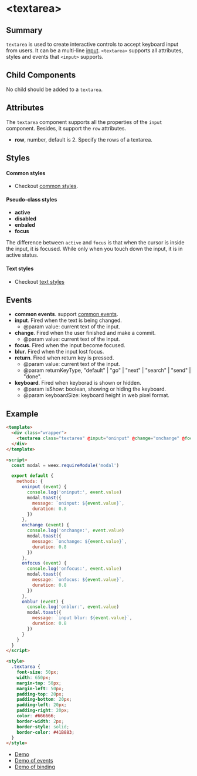 # &lt;textarea&gt;

## Summary

`textarea` is used to create interactive controls to accept keyboard input from users. It can be a multi-line [input](./input.html). `<textarea>` supports all attributes, styles and events that `<input>` supports.

## Child Components

No child should be added to a `textarea`.

## Attributes

The `textarea` component supports all the properties of the `input` component. Besides, it support the `row` attributes.

* **row**, number, default is 2. Specify the rows of a textarea.

## Styles

#### Common styles

* Checkout [common styles](../styles/common-styles.html).

#### Pseudo-class styles

* **active**
* **disabled**
* **enbaled**
* **focus**

The difference between `active` and `focus` is that when the cursor is inside the input, it is focused. While only when you touch down the input, it is in active status.

#### Text styles

* Checkout [text styles](../styles/text-styles.html)

## Events

* **common events**. support [common events](../events/common-events.html).
* **input**. Fired when the text is being changed.
	* @param value: current text of the input.
* **change**. Fired when the user finished and make a commit.
	* @param value: current text of the input.
* **focus**. Fired when the input become focused.
* **blur**. Fired when the input lost focus.
* **return**. Fired when return key is pressed.
	* @param value: current text of the input.
	* @param returnKeyType, "default" | "go" | "next" | "search" | "send" | "done".
* **keyboard**. Fired when keyborad is shown or hidden.
	* @param isShow: boolean, showing or hiding the keyboard.
	* @param keyboardSize: keyboard height in web pixel format.

## Example

```html
<template>
  <div class="wrapper">
    <textarea class="textarea" @input="oninput" @change="onchange" @focus="onfocus" @blur="onblur"></textarea>
  </div>
</template>

<script>
  const modal = weex.requireModule('modal')

  export default {
    methods: {
      oninput (event) {
        console.log('oninput:', event.value)
        modal.toast({
          message: `oninput: ${event.value}`,
          duration: 0.8
        })
      },
      onchange (event) {
        console.log('onchange:', event.value)
        modal.toast({
          message: `onchange: ${event.value}`,
          duration: 0.8
        })
      },
      onfocus (event) {
        console.log('onfocus:', event.value)
        modal.toast({
          message: `onfocus: ${event.value}`,
          duration: 0.8
        })
      },
      onblur (event) {
        console.log('onblur:', event.value)
        modal.toast({
          message: `input blur: ${event.value}`,
          duration: 0.8
        })
      }
    }
  }
</script>

<style>
  .textarea {
    font-size: 50px;
    width: 650px;
    margin-top: 50px;
    margin-left: 50px;
    padding-top: 20px;
    padding-bottom: 20px;
    padding-left: 20px;
    padding-right: 20px;
    color: #666666;
    border-width: 2px;
    border-style: solid;
    border-color: #41B883;
  }
</style>
```

* [Demo](http://dotwe.org/vue/a1877866e8b91ffa1e6ea9bc66c200fa)
* [Demo of events](http://dotwe.org/vue/2ba8ebc4e6970e1e86725c3e80296e40)
* [Demo of binding](http://dotwe.org/vue/d884b0c18891a05d653253c0f0a94bc1)
